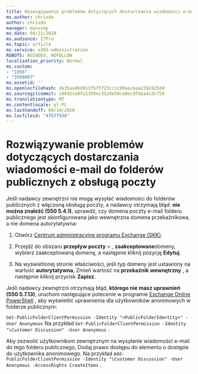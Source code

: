 ```yaml
---
title: Rozwiązywanie problemów dotyczących dostarczania wiadomości e-mail do folderów publicznych z obsługą poczty
ms.author: chrisda
author: chrisda
manager: dansimp
ms.date: 04/21/2020
ms.audience: ITPro
ms.topic: article
ms.service: o365-administration
ROBOTS: NOINDEX, NOFOLLOW
localization_priority: Normal
ms.custom:
- "1956"
- "3500007"
ms.assetid: ''
ms.openlocfilehash: da35ae4bd911fb75f23cc1c99aacbaa2392425dd
ms.sourcegitcommit: c6692ce0fa1358ec3529e59ca0ecdfdea4cdc759
ms.translationtype: MT
ms.contentlocale: pl-PL
ms.lasthandoff: 09/14/2020
ms.locfileid: "47677938"
---
```

# <a name="fix-email-delivery-issues-to-mail-enabled-public-folders"></a>Rozwiązywanie problemów dotyczących dostarczania wiadomości e-mail do folderów publicznych z obsługą poczty

Jeśli nadawcy zewnętrzni nie mogą wysyłać wiadomości do folderów publicznych z włączoną obsługą poczty, a nadawcy otrzymają błąd: **nie można znaleźć (550 5.4.1)**, sprawdź, czy domena poczty e-mail folderu publicznego jest skonfigurowana jako wewnętrzna domena przekaźnikowa, a nie domena autorytatywna:

1. Otwórz [Centrum administracyjne programu Exchange (SKK)](https://docs.microsoft.com/Exchange/exchange-admin-center).

2. Przejdź do obszaru **przepływ poczty** \> , **zaakceptowane**domeny, wybierz zaakceptowaną domenę, a następnie kliknij pozycję **Edytuj**.

3. Na wyświetlonej stronie właściwości, jeśli typ domeny jest ustawiony na wartość **autorytatywna**, Zmień wartość na **przekaźnik wewnętrzny** , a następnie kliknij przycisk **Zapisz**.

Jeśli nadawcy zewnętrzni otrzymają błąd, **którego nie masz uprawnień (550 5.7.13)**, uruchom następujące polecenie w programie [Exchange Online PowerShell](https://docs.microsoft.com/powershell/exchange/exchange-online/connect-to-exchange-online-powershell/connect-to-exchange-online-powershell) , aby wyświetlić uprawnienia dla użytkowników anonimowych w folderze publicznym:

`Get-PublicFolderClientPermission -Identity "<PublicFolderIdentity>" -User Anonymous` Na przykład `Get-PublicFolderClientPermission -Identity "\Customer Discussion" -User Anonymous` .

Aby zezwolić użytkownikom zewnętrznym na wysyłanie wiadomości e-mail do tego folderu publicznego, Dodaj prawo dostępu do elementu o dostępie do użytkownika anonimowego. Na przykład `Add-PublicFolderClientPermission -Identity "\Customer Discussion" -User Anonymous -AccessRights CreateItems` .
